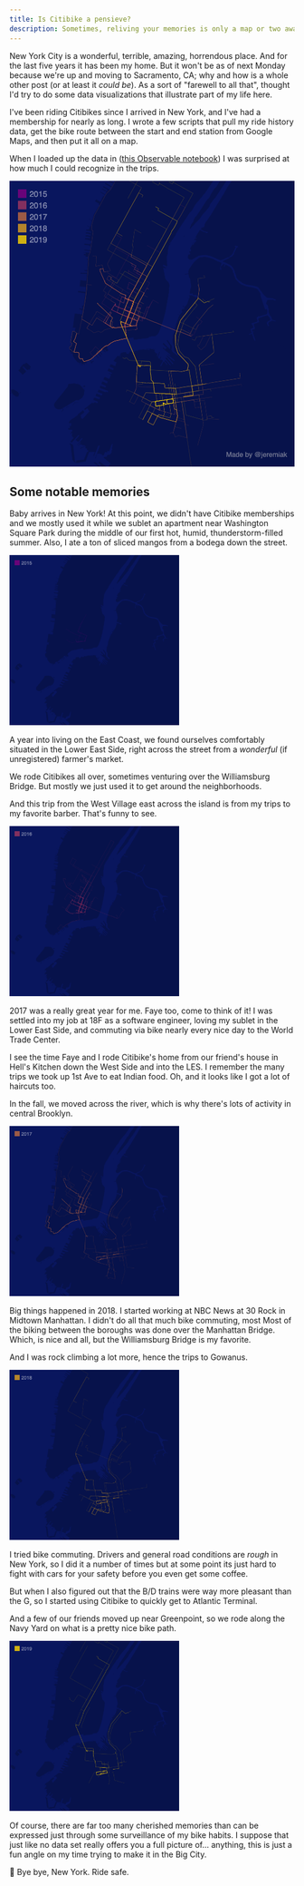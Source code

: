 ```yaml
---
title: Is Citibike a pensieve?
description: Sometimes, reliving your memories is only a map or two away.
---
```


New York City is a wonderful, terrible, amazing, horrendous place. And for the last five years it has been my home. But it won't be as of next Monday because we're up and moving to Sacramento, CA; why and how is a whole other post (or at least it <i>could be</i>). As a sort of "farewell to all that", thought I'd try to do some data visualizations that illustrate part of my life here.

I've been riding Citibikes since I arrived in New York, and I've had a membership for nearly as long. I wrote a few scripts that pull my ride history data, get the bike route between the start and end station from Google Maps, and then put it all on a map.

When I loaded up the data in ([this Observable notebook](https://observablehq.com/@jeremiak/five-years-of-citibike)) I was surprised at how much I could recognize in the trips.

<style>
  div.flex > * {
    flex-grow: 1;
    flex-shrink: 1;
  }

  div.flex > div,
  div.flex > p {
    flex-basis: 50%;
  }

  div.flex > img {
    max-height: 300px;
    max-width: 300px;
  }

</style>

<img class="block col-12 md-col-6 mx-auto" src="/img/citibike/citibike-all.png">

<h2>Some notable memories</h2>

<div class="flex flex-column md-row-reverse mb2">
  <p class="mt0 pl0 md-pl2">Baby arrives in New York! At this point, we didn't have Citibike memberships and we mostly used it while we sublet an apartment near Washington Square Park during the middle of our first hot, humid, thunderstorm-filled summer. Also, I ate a ton of sliced mangos from a bodega down the street.</p>
  <img src="/img/citibike/citibike-2015.png" alt="Map of my rides on Citibike in 2015">
</div>

<div class="flex flex-column md-flex-row mb2">
  <div class="pl0 md-pr2">
    <p class="mt0">A year into living on the East Coast, we found ourselves comfortably situated in the Lower East Side, right across the street from a <i>wonderful</i> (if unregistered) farmer's market.</p>
    <p>We rode Citibikes all over, sometimes venturing over the Williamsburg Bridge. But mostly we just used it to get around the neighborhoods.</p>
    <p>And this trip from the West Village east across the island is from my trips to my favorite barber. That's funny to see.</p>
  </div>
  <img src="/img/citibike/citibike-2016.png"  alt="Map of my rides on Citibike in 2016">
</div>

<div class="flex flex-column md-row-reverse mb2">
  <div class="pl0 md-pl2">
    <p class="mt0">2017 was a really great year for me. Faye too, come to think of it! I was settled into my job at 18F as a software engineer, loving my sublet in the Lower East Side, and commuting via bike nearly every nice day to the World Trade Center.</p>
    <p>I see the time Faye and I rode Citibike's home from our friend's house in Hell's Kitchen down the West Side and into the LES. I remember the many trips we took up 1st Ave to eat Indian food. Oh, and it looks like I got a lot of haircuts too.</p>
    <p>In the fall, we moved across the river, which is why there's lots of activity in central Brooklyn.</p>
  </div>
  <img src="/img/citibike/citibike-2017.png" alt="Map of my rides on Citibike in 2017">
</div>

<div class="flex flex-column md-flex-row mb2">
  <div class="pl0 md-pr2">
    <p class="mt0">Big things happened in 2018. I started working at NBC News at 30 Rock in Midtown Manhattan. I didn't do all that much bike commuting, most Most of the biking between the boroughs was done over the Manhattan Bridge. Which, is nice and all, but the Williamsburg Bridge is my favorite.</p>
    <p>And I was rock climbing a lot more, hence the trips to Gowanus.</p>
  </div>
  <img src="/img/citibike/citibike-2018.png" alt="Map of my rides on Citibike in 2018">
</div>

<div class="flex flex-column md-row-reverse mb2">
  <div class="pl0 md-pl2">
  <p class="mt0">I tried bike commuting. Drivers and general road conditions are <i>rough</i> in New York, so I did it a number of times but at some point its just hard to fight with cars for your safety before you even get some coffee.</p>
  <p>But when I also figured out that the B/D trains were way more pleasant than the G, so I started using Citibike to quickly get to Atlantic Terminal.</p>
  <p>And a few of our friends moved up near Greenpoint, so we rode along the Navy Yard on what is a pretty nice bike path.</p>
  </div>
  <img src="/img/citibike/citibike-2019.png" alt="Map of my rides on Citibike in 2019">
</div>

<p>Of course, there are far too many cherished memories than can be expressed just through some surveillance of my bike habits. I suppose that just like no data set really offers you a full picture of... anything, this is just a fun angle on my time trying to make it in the Big City.

<p>👋 Bye bye, New York. Ride safe.</p>
